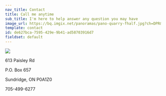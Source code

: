 ```yaml
---
nav_title: Contact
title: Call me anytime
sub_title: I'm here to help answer any question you may have
image_url: https://bq.imgix.net/panoramas/pano-quarry-fhalf.jpg?ch=DPR&auto=compress,enhance,format&fit=crop&w=1350&h=650
template: contact
id: de627bca-7595-429e-9b41-ad58703916d7
fieldset: default
---
```

<img src="https://bq.imgix.net/misc/bq-map.jpg?border=8,000000&border-radius-inner=10,10,20,20&border-radius=10,10,10,10&ch=Width,DPR&auto=compress,enhance,format&fit=crop&w=700"/>
<p>613 Paisley Rd</p>
<p>P.O. Box 657</p>
<p>Sundridge, ON P0A1Z0</p>
<p>705-499-6277</p>
